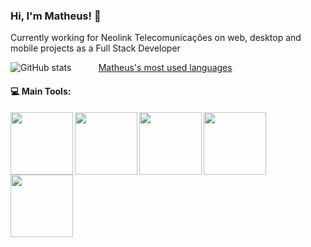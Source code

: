 ### Hi, I'm Matheus! 👋

Currently working for Neolink Telecomunicações on web, desktop and mobile projects as a Full Stack Developer

![GitHub stats](https://github-readme-stats.vercel.app/api?username=MatheusOliveira10&show_icons=true&theme=gotham)
&nbsp;&nbsp;&nbsp;&nbsp;&nbsp;&nbsp;&nbsp;&nbsp;&nbsp;
[Matheus's most used languages](https://github-readme-stats.vercel.app/api/top-langs/?username=MatheusOliveira10&show_icons=true&theme=gotham)

#### :computer: Main Tools: 
<p align="center">
  <img align="left" img width="100px" height="100px" src="https://pngimg.com/uploads/php/php_PNG43.png">
  <img align="left" img width="100px" height="100px" src="https://upload.wikimedia.org/wikipedia/commons/thumb/9/9a/Laravel.svg/250px-Laravel.svg.png">
  <img align="left" img width="100px" height="100px" src="https://marcas-logos.net/wp-content/uploads/2020/11/MySQL-logo.png">
  <img align="left" img width="100px" height="100px" src="https://upload.wikimedia.org/wikipedia/commons/thumb/a/a7/React-icon.svg/1280px-React-icon.svg.png">
  <img align="left" img width="100px" height="100px" src="https://cdn.iconscout.com/icon/free/png-512/javascript-2752148-2284965.png">
</p>

